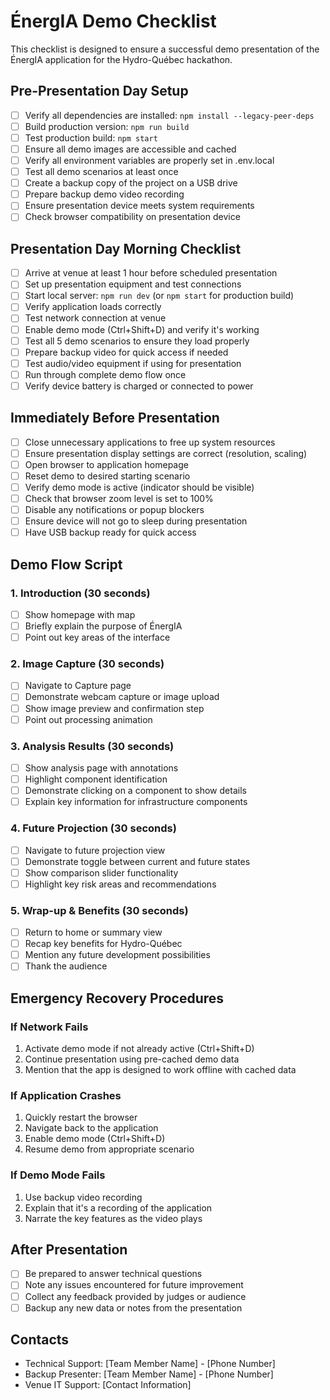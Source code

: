 # ÉnergIA Demo Checklist

This checklist is designed to ensure a successful demo presentation of the ÉnergIA application for the Hydro-Québec hackathon.

## Pre-Presentation Day Setup

- [ ] Verify all dependencies are installed: `npm install --legacy-peer-deps`
- [ ] Build production version: `npm run build`
- [ ] Test production build: `npm start`
- [ ] Ensure all demo images are accessible and cached
- [ ] Verify all environment variables are properly set in .env.local
- [ ] Test all demo scenarios at least once
- [ ] Create a backup copy of the project on a USB drive
- [ ] Prepare backup demo video recording
- [ ] Ensure presentation device meets system requirements
- [ ] Check browser compatibility on presentation device

## Presentation Day Morning Checklist

- [ ] Arrive at venue at least 1 hour before scheduled presentation
- [ ] Set up presentation equipment and test connections
- [ ] Start local server: `npm run dev` (or `npm start` for production build)
- [ ] Verify application loads correctly
- [ ] Test network connection at venue
- [ ] Enable demo mode (Ctrl+Shift+D) and verify it's working
- [ ] Test all 5 demo scenarios to ensure they load properly
- [ ] Prepare backup video for quick access if needed
- [ ] Test audio/video equipment if using for presentation
- [ ] Run through complete demo flow once
- [ ] Verify device battery is charged or connected to power

## Immediately Before Presentation

- [ ] Close unnecessary applications to free up system resources
- [ ] Ensure presentation display settings are correct (resolution, scaling)
- [ ] Open browser to application homepage
- [ ] Reset demo to desired starting scenario
- [ ] Verify demo mode is active (indicator should be visible)
- [ ] Check that browser zoom level is set to 100%
- [ ] Disable any notifications or popup blockers
- [ ] Ensure device will not go to sleep during presentation
- [ ] Have USB backup ready for quick access

## Demo Flow Script

### 1. Introduction (30 seconds)
- [ ] Show homepage with map
- [ ] Briefly explain the purpose of ÉnergIA
- [ ] Point out key areas of the interface

### 2. Image Capture (30 seconds)
- [ ] Navigate to Capture page
- [ ] Demonstrate webcam capture or image upload
- [ ] Show image preview and confirmation step
- [ ] Point out processing animation

### 3. Analysis Results (30 seconds)
- [ ] Show analysis page with annotations
- [ ] Highlight component identification
- [ ] Demonstrate clicking on a component to show details
- [ ] Explain key information for infrastructure components

### 4. Future Projection (30 seconds)
- [ ] Navigate to future projection view
- [ ] Demonstrate toggle between current and future states
- [ ] Show comparison slider functionality
- [ ] Highlight key risk areas and recommendations

### 5. Wrap-up & Benefits (30 seconds)
- [ ] Return to home or summary view
- [ ] Recap key benefits for Hydro-Québec
- [ ] Mention any future development possibilities
- [ ] Thank the audience

## Emergency Recovery Procedures

### If Network Fails
1. Activate demo mode if not already active (Ctrl+Shift+D)
2. Continue presentation using pre-cached demo data
3. Mention that the app is designed to work offline with cached data

### If Application Crashes
1. Quickly restart the browser
2. Navigate back to the application
3. Enable demo mode (Ctrl+Shift+D)
4. Resume demo from appropriate scenario

### If Demo Mode Fails
1. Use backup video recording
2. Explain that it's a recording of the application
3. Narrate the key features as the video plays

## After Presentation

- [ ] Be prepared to answer technical questions
- [ ] Note any issues encountered for future improvement
- [ ] Collect any feedback provided by judges or audience
- [ ] Backup any new data or notes from the presentation

## Contacts

- Technical Support: [Team Member Name] - [Phone Number]
- Backup Presenter: [Team Member Name] - [Phone Number]
- Venue IT Support: [Contact Information]